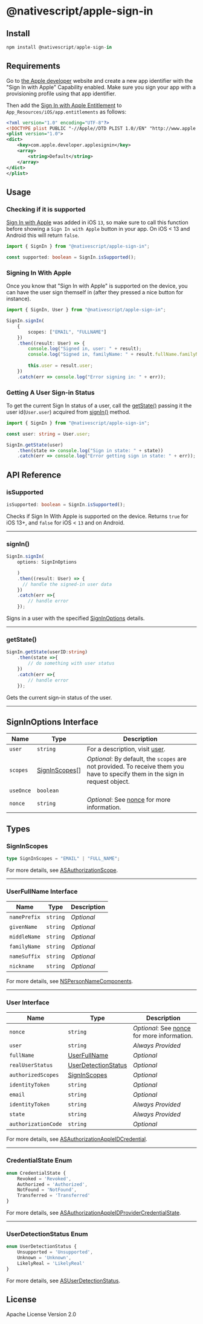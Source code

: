 # @nativescript/apple-sign-in

## Install
```javascript
npm install @nativescript/apple-sign-in
```

## Requirements

Go to [the Apple developer](https://developer.apple.com/account/resources/identifiers/list) website and create a new app identifier with the "Sign In with Apple" Capability enabled. Make sure you sign your app with a provisioning profile using that app identifier.

Then add the [Sign In with Apple Entitlement](https://developer.apple.com/documentation/bundleresources/entitlements/com_apple_developer_applesignin?language=objc) to `App_Resources/iOS/app.entitlements` as follows:
```xml
<?xml version="1.0" encoding="UTF-8"?>
<!DOCTYPE plist PUBLIC "-//Apple//DTD PLIST 1.0//EN" "http://www.apple.com/DTDs/PropertyList-1.0.dtd">
<plist version="1.0">
<dict>
	<key>com.apple.developer.applesignin</key>
	<array>
		<string>Default</string>
	</array>
</dict>
</plist>
```

## Usage

###  Checking if it is supported

[Sign In with Apple](https://developer.apple.com/sign-in-with-apple/) was added in iOS `13`, so make sure to call this function before showing a `Sign In with Apple` button in your app.
On iOS < 13 and Android this will return `false`.

```typescript
import { SignIn } from "@nativescript/apple-sign-in";

const supported: boolean = SignIn.isSupported();
```

### Signing In With Apple

Once you know that "Sign In with Apple" is supported on the device, you can have the
user sign themself in (after they pressed a nice button for instance).

```typescript
import { SignIn, User } from "@nativescript/apple-sign-in";

SignIn.signIn(
    {
        scopes: ["EMAIL", "FULLNAME"]
    })
    .then((result: User) => {
        console.log("Signed in, user: " + result);
        console.log("Signed in, familyName: " + result.fullName.familyName);
        
        this.user = result.user;
    })
    .catch(err => console.log("Error signing in: " + err));
```

### Getting A User Sign-in Status

To get the current Sign In status of a user, call the [getState()](#getState) passing it the user id(`User.user`) acquired from [signIn()](#signin) method.

```typescript
import { SignIn } from "@nativescript/apple-sign-in";

const user: string = User.user;

SignIn.getState(user)
    .then(state => console.log("Sign in state: " + state))
    .catch(err => console.log("Error getting sign in state: " + err));
```

## API Reference
### isSupported
```ts
isSupported: boolean = SignIn.isSupported();
```
Checks if Sign In With Apple is supported on the device. Returns `true` for iOS 13+, and `false` for iOS < `13` and on Android.

---
### signIn()
```ts
SignIn.signIn(
    options: SignInOptions

    )
    .then((result: User) => {
      // handle the signed-in user data
    })
    .catch(err =>{
        // handle error
    });
```

Signs in a user with the specified [SignInOptions]() details.

---
### getState()
```ts
SignIn.getState(userID:string)
    .then(state =>{
        // do something with user status
    })
    .catch(err =>{
        // handle error
    });
```
Gets the current sign-in status of the user.

---
## SignInOptions Interface

| Name | Type | Description |
|------|------|-------------|
| `user` | `string` | For a description, visit [user](https://developer.apple.com/documentation/authenticationservices/asauthorizationappleidrequest/3153041-user?language=objc).|
| `scopes` | [SignInScopes](#SignInScopes)\[\] | _Optional_: By default, the `scopes` are not provided. To receive them you have to specify them in the sign in request object.
| `useOnce` | `boolean` | |
| `nonce` | `string`|  _Optional_: See [nonce](https://developer.apple.com/documentation/authenticationservices/asauthorizationopenidrequest/3362520-nonce?language=objc) for more information. |


## Types
### SignInScopes
```ts
type SignInScopes = "EMAIL" | "FULL_NAME";
```
For more details, see [ASAuthorizationScope](https://developer.apple.com/documentation/authenticationservices/asauthorizationscope?language=objc).

---
### UserFullName Interface
| Name | Type | Description |
|------|------|-------------|
| `namePrefix`| `string`| _Optional_ |
| `givenName` | `string` | _Optional_ |
| `middleName` | `string` | _Optional_ |
| `familyName` | `string` | _Optional_ |
| `nameSuffix` | `string` | _Optional_ |
| `nickname` | `string` | _Optional_ |

For more details, see [NSPersonNameComponents](https://developer.apple.com/documentation/foundation/nspersonnamecomponents?language=objc).

---
### User Interface
| Name | Type | Description |
|------|------|-------------|
| `nonce`| `string`| _Optional_: See [nonce](https://developer.apple.com/documentation/authenticationservices/asauthorizationopenidrequest/3362520-nonce?language=objc) for more information. |
| `user` | `string` | _Always Provided_|
| `fullName` | [UserFullName](#userfullname-interface) | _Optional_ |
| `realUserStatus` | [UserDetectionStatus](#userdetectionstatus-enum) | _Optional_ |
| `authorizedScopes` | [SignInScopes](#signinscopes) | _Optional_ |
| `identityToken` | `string` | _Optional_ |
| `email` | `string` | _Optional_ |
| `identityToken` | `string` |  _Always Provided_|
| `state` | `string` |  _Always Provided_|
| `authorizationCode` | `string` | _Optional_ |

For more details, see [ASAuthorizationAppleIDCredential](https://developer.apple.com/documentation/authenticationservices/asauthorizationappleidcredential?language=objc).

---
### CredentialState Enum
```ts
enum CredentialState {
    Revoked = 'Revoked',
    Authorized = 'Authorized',
    NotFound = 'NotFound',
    Transferred = 'Transferred'
} 
```
For more details, see [ASAuthorizationAppleIDProviderCredentialState](https://developer.apple.com/documentation/authenticationservices/asauthorizationappleidprovidercredentialstate?language=objc).

---
### UserDetectionStatus Enum
```ts
enum UserDetectionStatus {
    Unsupported = 'Unsupported',
    Unknown = 'Unknown',
    LikelyReal = 'LikelyReal'
}
```
For more details, see [ASUserDetectionStatus](https://developer.apple.com/documentation/authenticationservices/asuserdetectionstatus?language=objc).
## License

Apache License Version 2.0
